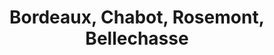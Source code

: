 ---
title: 'Bordeaux, Chabot, Rosemont, Bellechasse'
type: ruelle_verte
district: 'Rosemont'
position: {
            lat: 45.542572,
            lng: -73.590948
        }
---